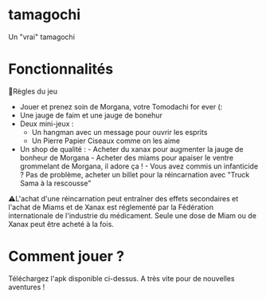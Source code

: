 # tamagochi
Un "vrai" tamagochi

# Fonctionnalités 

📝Règles du jeu
  - Jouer et prenez soin de Morgana, votre Tomodachi for ever (:
  - Une jauge de faim et une jauge de bonehur
  - Deux mini-jeux :
    - Un hangman avec un message pour ouvrir les esprits 
    - Un Pierre Papier Ciseaux comme on les aime
   - Un shop de qualité :
    - Acheter du xanax pour augmenter la jauge de bonheur de Morgana
    - Acheter des miams pour apaiser le ventre grommelant de Morgana, il adore ça !
    - Vous avez commis un infanticide ? Pas de problème, acheter un billet pour la réincarnation avec "Truck Sama à la rescousse" 

⚠️L'achat d'une réincarnation peut entraîner des effets secondaires et l'achat de Miams et de Xanax est réglementé par la Fédération internationale de l'industrie du médicament. Seule une dose de Miam ou de Xanax peut être acheté à la fois.

# Comment jouer ? 

Téléchargez l'apk disponible ci-dessus.
A très vite pour de nouvelles aventures !

